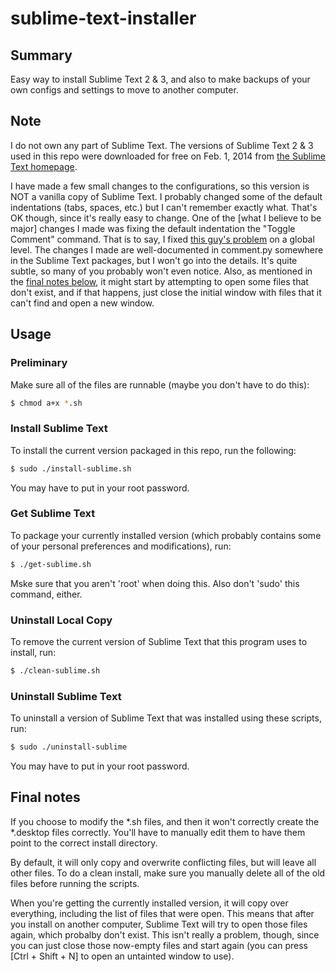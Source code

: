 sublime-text-installer
======================

Summary
-------

Easy way to install Sublime Text 2 &amp; 3, and also to make backups of your own configs and settings to move to another computer.

Note
----

I do not own any part of Sublime Text.  The versions of Sublime Text 2 &amp; 3 used in this repo were downloaded for free on Feb. 1, 2014 from [the Sublime Text homepage](http://www.sublimetext.com/).

I have made a few small changes to the configurations, so this version is NOT a vanilla copy of Sublime Text.  I probably changed some of the default indentations (tabs, spaces, etc.) but I can't remember exactly what.  That's OK though, since it's really easy to change.  One of the [what I believe to be major] changes I made was fixing the default indentation the "Toggle Comment" command.  That is to say, I fixed [this guy's problem](http://stackoverflow.com/questions/21118090/how-to-remove-the-space-from-the-comments-in-sublime-text-2) on a global level.  The changes I made are well-documented in comment.py somewhere in the Sublime Text packages, but I won't go into the details.  It's quite subtle, so many of you probably won't even notice.  Also, as mentioned in the [final notes below](#final-notes), it might start by attempting to open some files that don't exist, and if that happens, just close the initial window with files that it can't find and open a new window.


Usage
-----

### Preliminary

Make sure all of the files are runnable (maybe you don't have to do this):

``` sh
$ chmod a+x *.sh
```

### Install Sublime Text

To install the current version packaged in this repo, run the following:

``` sh
$ sudo ./install-sublime.sh
```

You may have to put in your root password.

### Get Sublime Text

To package your currently installed version (which probably contains some of your personal preferences and modifications), run:

``` sh
$ ./get-sublime.sh
```

Mske sure that you aren't 'root' when doing this.  Also don't 'sudo' this command, either.

### Uninstall Local Copy

To remove the current version of Sublime Text that this program uses to install, run:

``` sh
$ ./clean-sublime.sh
```

### Uninstall Sublime Text

To uninstall a version of Sublime Text that was installed using these scripts, run:

``` sh
$ sudo ./uninstall-sublime
```

You may have to put in your root password.

Final notes
-----------

If you choose to modify the *.sh files, and then it won't correctly create the *.desktop files correctly.  You'll have to manually edit them to have them point to the correct install directory.

By default, it will only copy and overwrite conflicting files, but will leave all other files.  To do a clean install, make sure you manually delete all of the old files before running the scripts.

When you're getting the currently installed version, it will copy over everything, including the list of files that were open.  This means that after you install on another computer, Sublime Text will try to open those files again, which probalby don't exist.  This isn't really a problem, though, since you can just close those now-empty files and start again (you can press [Ctrl + Shift + N] to open an untainted window to use).
